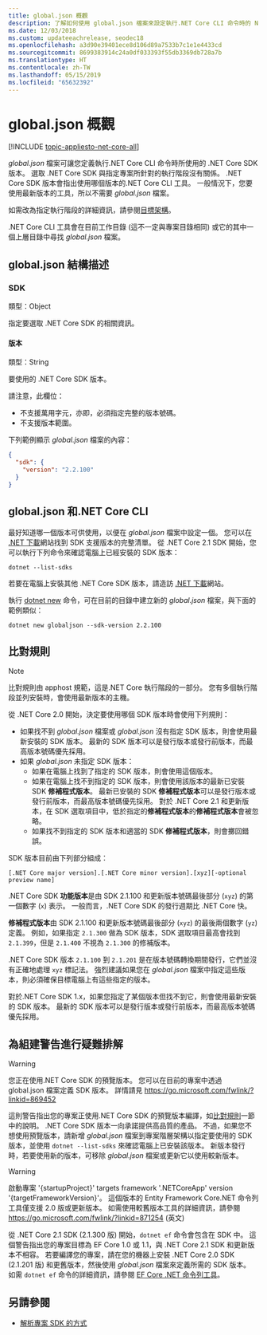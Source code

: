 ```yaml
---
title: global.json 概觀
description: 了解如何使用 global.json 檔案來設定執行.NET Core CLI 命令時的 NET Core SDK 版本。
ms.date: 12/03/2018
ms.custom: updateeachrelease, seodec18
ms.openlocfilehash: a3d90e39401ece8d106d89a7533b7c1e1e4433cd
ms.sourcegitcommit: 8699383914c24a0df033393f55db3369db728a7b
ms.translationtype: HT
ms.contentlocale: zh-TW
ms.lasthandoff: 05/15/2019
ms.locfileid: "65632392"
---
```

# <a name="globaljson-overview"></a>global.json 概觀

[!INCLUDE [topic-appliesto-net-core-all](../../../includes/topic-appliesto-net-core-all.md)]

*global.json* 檔案可讓您定義執行.NET Core CLI 命令時所使用的 .NET Core SDK 版本。 選取 .NET Core SDK 與指定專案所針對的執行階段沒有關係。 .NET Core SDK 版本會指出使用哪個版本的.NET Core CLI 工具。 一般情況下，您要使用最新版本的工具，所以不需要 *global.json* 檔案。

如需改為指定執行階段的詳細資訊，請參閱[目標架構](../../standard/frameworks.md)。

.NET Core CLI 工具會在目前工作目錄 (這不一定與專案目錄相同) 或它的其中一個上層目錄中尋找 *global.json* 檔案。

## <a name="globaljson-schema"></a>global.json 結構描述

### <a name="sdk"></a>SDK

類型：Object

指定要選取 .NET Core SDK 的相關資訊。

#### <a name="version"></a>版本

類型：String

要使用的 .NET Core SDK 版本。

請注意，此欄位：

- 不支援萬用字元，亦即，必須指定完整的版本號碼。
- 不支援版本範圍。

下列範例顯示 *global.json* 檔案的內容：

```json
{
  "sdk": {
    "version": "2.2.100"
  }
}
```

## <a name="globaljson-and-the-net-core-cli"></a>global.json 和.NET Core CLI

最好知道哪一個版本可供使用，以便在 *global.json* 檔案中設定一個。 您可以在 [.NET 下載](https://www.microsoft.com/net/download/all)網站找到 SDK 支援版本的完整清單。 從 .NET Core 2.1 SDK 開始，您可以執行下列命令來確認電腦上已經安裝的 SDK 版本：

```console
dotnet --list-sdks
```

若要在電腦上安裝其他 .NET Core SDK 版本，請造訪 [.NET 下載](https://www.microsoft.com/net/download/all)網站。

執行 [dotnet new](dotnet-new.md) 命令，可在目前的目錄中建立新的 *global.json* 檔案，與下面的範例類似：

```console
dotnet new globaljson --sdk-version 2.2.100
```

## <a name="matching-rules"></a>比對規則

> [!NOTE]
> 比對規則由 apphost 規範，這是.NET Core 執行階段的一部分。
> 您有多個執行階段並列安裝時，會使用最新版本的主機。

從 .NET Core 2.0 開始，決定要使用哪個 SDK 版本時會使用下列規則：

- 如果找不到 *global.json* 檔案或 *global.json* 沒有指定 SDK 版本，則會使用最新安裝的 SDK 版本。 最新的 SDK 版本可以是發行版本或發行前版本，而最高版本號碼優先採用。
- 如果 *global.json* 未指定 SDK 版本：
  - 如果在電腦上找到了指定的 SDK 版本，則會使用這個版本。
  - 如果在電腦上找不到指定的 SDK 版本，則會使用該版本的最新已安裝 SDK **修補程式版本**。 最新已安裝的 SDK **修補程式版本**可以是發行版本或發行前版本，而最高版本號碼優先採用。 對於 .NET Core 2.1 和更新版本，在 SDK 選取項目中，低於指定的**修補程式版本**的**修補程式版本**會被忽略。
  - 如果找不到指定的 SDK 版本和適當的 SDK **修補程式版本**，則會擲回錯誤。

SDK 版本目前由下列部分組成：

`[.NET Core major version].[.NET Core minor version].[xyz][-optional preview name]`

.NET Core SDK **功能版本**是由 SDK 2.1.100 和更新版本號碼最後部分 (`xyz`) 的第一個數字 (`x`) 表示。 一般而言，.NET Core SDK 的發行週期比 .NET Core 快。

**修補程式版本**由 SDK 2.1.100 和更新版本號碼最後部分 (`xyz`) 的最後兩個數字 (`yz`) 定義。 例如，如果指定 `2.1.300` 做為 SDK 版本，SDK 選取項目最高會找到 `2.1.399`，但是 `2.1.400` 不視為 `2.1.300` 的修補版本。

.NET Core SDK 版本 `2.1.100` 到 `2.1.201` 是在版本號碼轉換期間發行，它們並沒有正確地處理 `xyz` 標記法。 強烈建議如果您在 *global.json* 檔案中指定這些版本，則必須確保目標電腦上有這些指定的版本。

對於.NET Core SDK 1.x，如果您指定了某個版本但找不到它，則會使用最新安裝的 SDK 版本。 最新的 SDK 版本可以是發行版本或發行前版本，而最高版本號碼優先採用。

## <a name="troubleshooting-build-warnings"></a>為組建警告進行疑難排解

> [!WARNING]
> 您正在使用.NET Core SDK 的預覽版本。 您可以在目前的專案中透過 global.json 檔案定義 SDK 版本。 詳情請見 <https://go.microsoft.com/fwlink/?linkid=869452>

這則警告指出您的專案正使用.NET Core SDK 的預覽版本編譯，如[比對規則](#matching-rules)一節中的說明。 .NET Core SDK 版本一向承諾提供高品質的產品。 不過，如果您不想使用預覽版本，請新增 *global.json* 檔案到專案階層架構以指定要使用的 SDK 版本，並使用 `dotnet --list-sdks` 來確認電腦上已安裝該版本。 新版本發行時，若要使用新的版本，可移除 *global.json* 檔案或更新它以使用較新版本。

> [!WARNING]
> 啟動專案 '{startupProject}' targets framework '.NETCoreApp' version '{targetFrameworkVersion}'。 這個版本的 Entity Framework Core.NET 命令列工具僅支援 2.0 版或更新版本。 如需使用較舊版本工具的詳細資訊，請參閱 <https://go.microsoft.com/fwlink/?linkid=871254> \(英文\)

從 .NET Core 2.1 SDK (2.1.300 版) 開始，`dotnet ef` 命令會包含在 SDK 中。 這個警告指出您的專案目標為 EF Core 1.0 或 1.1，與 .NET Core 2.1 SDK 和更新版本不相容。 若要編譯您的專案，請在您的機器上安裝 .NET Core 2.0 SDK (2.1.201 版) 和更舊版本，然後使用 *global.json* 檔案來定義所需的 SDK 版本。 如需 `dotnet ef` 命令的詳細資訊，請參閱 [EF Core .NET 命令列工具](/ef/core/miscellaneous/cli/dotnet)。

## <a name="see-also"></a>另請參閱

- [解析專案 SDK 的方式](/visualstudio/msbuild/how-to-use-project-sdk#how-project-sdks-are-resolved)
